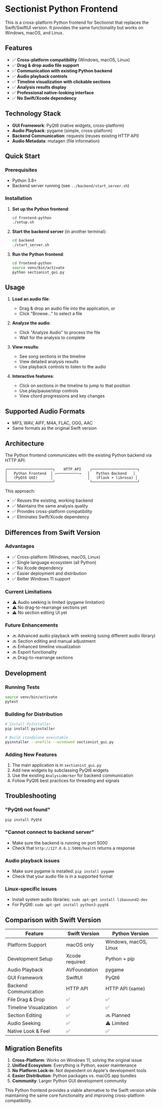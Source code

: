 # Sectionist Python Frontend

This is a cross-platform Python frontend for Sectionist that replaces the Swift/SwiftUI version. It provides the same functionality but works on Windows, macOS, and Linux.

## Features

- ✅ **Cross-platform compatibility** (Windows, macOS, Linux)
- ✅ **Drag & drop audio file support**
- ✅ **Communication with existing Python backend**
- ✅ **Audio playback controls**
- ✅ **Timeline visualization with clickable sections**
- ✅ **Analysis results display**
- ✅ **Professional native-looking interface**
- ✅ **No Swift/Xcode dependency**

## Technology Stack

- **GUI Framework**: PyQt6 (native widgets, cross-platform)
- **Audio Playback**: pygame (simple, cross-platform)
- **Backend Communication**: requests (reuses existing HTTP API)
- **Audio Metadata**: mutagen (file information)

## Quick Start

### Prerequisites

- Python 3.8+
- Backend server running (see `../backend/start_server.sh`)

### Installation

1. **Set up the Python frontend**:
   ```bash
   cd frontend-python
   ./setup.sh
   ```

2. **Start the backend server** (in another terminal):
   ```bash
   cd backend
   ./start_server.sh
   ```

3. **Run the Python frontend**:
   ```bash
   cd frontend-python
   source venv/bin/activate
   python sectionist_gui.py
   ```

## Usage

1. **Load an audio file**:
   - Drag & drop an audio file into the application, or
   - Click "Browse..." to select a file

2. **Analyze the audio**:
   - Click "Analyze Audio" to process the file
   - Wait for the analysis to complete

3. **View results**:
   - See song sections in the timeline
   - View detailed analysis results
   - Use playback controls to listen to the audio

4. **Interactive features**:
   - Click on sections in the timeline to jump to that position
   - Use play/pause/stop controls
   - View chord progressions and key changes

## Supported Audio Formats

- MP3, WAV, AIFF, M4A, FLAC, OGG, AAC
- Same formats as the original Swift version

## Architecture

The Python frontend communicates with the existing Python backend via HTTP API:

```
┌─────────────────────┐    HTTP API    ┌─────────────────────┐
│   Python Frontend  │ ←──────────→   │   Python Backend   │
│   (PyQt6 GUI)      │                │   (Flask + librosa) │
└─────────────────────┘                └─────────────────────┘
```

This approach:
- ✅ Reuses the existing, working backend
- ✅ Maintains the same analysis quality
- ✅ Provides cross-platform compatibility
- ✅ Eliminates Swift/Xcode dependency

## Differences from Swift Version

### Advantages
- ✅ Cross-platform (Windows, macOS, Linux)
- ✅ Single language ecosystem (all Python)
- ✅ No Xcode dependency
- ✅ Easier deployment and distribution
- ✅ Better Windows 11 support

### Current Limitations
- ⚠️ Audio seeking is limited (pygame limitation)
- ⚠️ No drag-to-rearrange sections yet
- ⚠️ No section editing UI yet

### Future Enhancements
- 🔜 Advanced audio playback with seeking (using different audio library)
- 🔜 Section editing and manual adjustment
- 🔜 Enhanced timeline visualization
- 🔜 Export functionality
- 🔜 Drag-to-rearrange sections

## Development

### Running Tests
```bash
source venv/bin/activate
pytest
```

### Building for Distribution
```bash
# Install PyInstaller
pip install pyinstaller

# Build standalone executable
pyinstaller --onefile --windowed sectionist_gui.py
```

### Adding New Features

1. The main application is in `sectionist_gui.py`
2. Add new widgets by subclassing PyQt6 widgets
3. Use the existing `AnalysisWorker` for backend communication
4. Follow PyQt6 best practices for threading and signals

## Troubleshooting

### "PyQt6 not found"
```bash
pip install PyQt6
```

### "Cannot connect to backend server"
- Make sure the backend is running on port 5000
- Check that `http://127.0.0.1:5000/health` returns a response

### Audio playback issues
- Make sure pygame is installed: `pip install pygame`
- Check that your audio file is in a supported format

### Linux-specific issues
- Install system audio libraries: `sudo apt-get install libasound2-dev`
- For PyQt6: `sudo apt-get install python3-pyqt6`

## Comparison with Swift Version

| Feature | Swift Version | Python Version |
|---------|---------------|----------------|
| Platform Support | macOS only | Windows, macOS, Linux |
| Development Setup | Xcode required | Python + pip |
| Audio Playback | AVFoundation | pygame |
| GUI Framework | SwiftUI | PyQt6 |
| Backend Communication | HTTP API | HTTP API (same) |
| File Drag & Drop | ✅ | ✅ |
| Timeline Visualization | ✅ | ✅ |
| Section Editing | ✅ | 🔜 Planned |
| Audio Seeking | ✅ | ⚠️ Limited |
| Native Look & Feel | ✅ | ✅ |

## Migration Benefits

1. **Cross-Platform**: Works on Windows 11, solving the original issue
2. **Unified Ecosystem**: Everything is Python, easier maintenance
3. **No Platform Lock-in**: Not dependent on Apple's development tools
4. **Easier Distribution**: Python packages vs. macOS app bundles
5. **Community**: Larger Python GUI development community

This Python frontend provides a viable alternative to the Swift version while maintaining the same core functionality and improving cross-platform compatibility.
